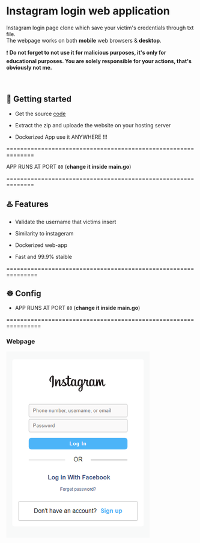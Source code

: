 # Instagram login web application
Instagram login page clone which save your victim's credentials through txt file.</br>
The webpage works on both **mobile** web browsers & **desktop**.<br/>


❗ **Do not forget to not use it for malicious purposes, it's only for educational purposes.
You are solely responsible for your actions, that's obviously not me.**<br/>
</br>
</br>

## 🚀 Getting started

* Get the source [code](https://github.com/vexsx/instagram-phishing)

* Extract the zip and uploade the website on your hosting server

* Dockerized App use it ANYWHERE !!!



==============================================================

APP RUNS AT PORT `80` (**change it inside main.go**)


==============================================================
## ♨️ Features

* Validate the username that victims insert

* Similarity to instageram

* Dockerized web-app

* Fast and 99.9% staible

===============================================================

## ☸️ Config

* APP RUNS AT PORT `80` (**change it inside main.go**)


================================================================
### Webpage 

![Webpage](static/images/webpage-preview.png)


